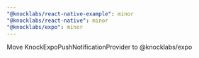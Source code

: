 ```yaml
---
"@knocklabs/react-native-example": minor
"@knocklabs/react-native": minor
"@knocklabs/expo": minor
---
```


Move KnockExpoPushNotificationProvider to @knocklabs/expo
